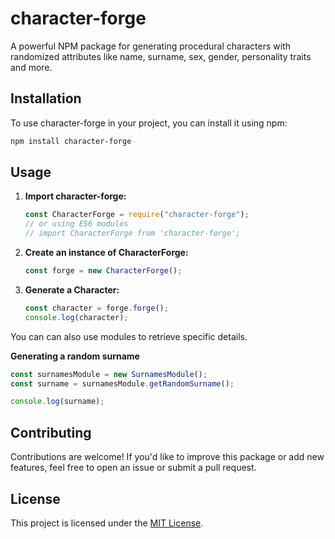# character-forge

A powerful NPM package for generating procedural characters with randomized attributes like name, surname, sex, gender, personality traits and more.

## Installation

To use character-forge in your project, you can install it using npm:

```bash
npm install character-forge
```

## Usage

1. **Import character-forge:**

   ```javascript
   const CharacterForge = require("character-forge");
   // or using ES6 modules
   // import CharacterForge from 'character-forge';
   ```

2. **Create an instance of CharacterForge:**

   ```javascript
   const forge = new CharacterForge();
   ```

3. **Generate a Character:**

   ```javascript
   const character = forge.forge();
   console.log(character);
   ```

You can can also use modules to retrieve specific details.

**Generating a random surname**

```javascript
const surnamesModule = new SurnamesModule();
const surname = surnamesModule.getRandomSurname();

console.log(surname);
```

## Contributing

Contributions are welcome! If you'd like to improve this package or add new features, feel free to open an issue or submit a pull request.

## License

This project is licensed under the [MIT License](LICENSE).
